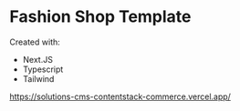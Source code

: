 # Fashion Shop Template
Created with:
* Next.JS
* Typescript
* Tailwind

https://solutions-cms-contentstack-commerce.vercel.app/